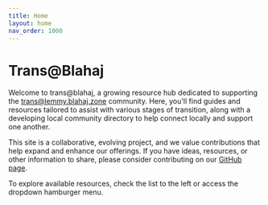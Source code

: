 ```yaml
---
title: Home
layout: home
nav_order: 1000
---
```

# Trans@Blahaj

Welcome to trans@blahaj, a growing resource hub dedicated to supporting the trans@lemmy.blahaj.zone community. Here, you'll find guides and resources tailored to assist with various stages of transition, along with a developing local community directory to help connect locally and support one another.

This site is a collaborative, evolving project, and we value contributions that help expand and enhance our offerings. If you have ideas, resources, or other information to share, please consider contributing on our [GitHub page](https://github.com/trans-blahaj-lemmy/trans-blahaj-lemmy.github.io).

To explore available resources, check the list to the left or access the dropdown hamburger menu.
